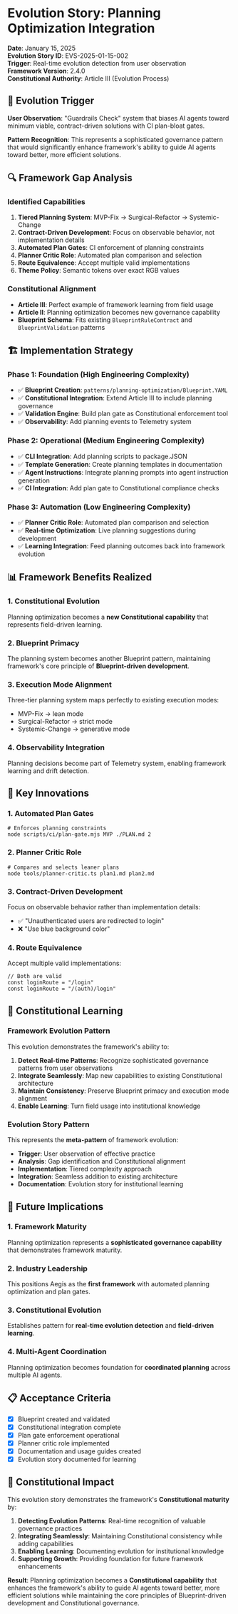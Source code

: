 <!--
@aegisBlueprint: planning-optimization
# Evolution Story: Planning Optimization Integration

@version: 1.0.0
@mode: strict
@intent: Evolution story documenting the integration of planning optimization into Constitutional framework
@context: Real-time evolution detection and framework learning from field usage patterns
-->

# Evolution Story: Planning Optimization Integration

**Date**: January 15, 2025  
**Evolution Story ID**: EVS-2025-01-15-002  
**Trigger**: Real-time evolution detection from user observation  
**Framework Version**: 2.4.0  
**Constitutional Authority**: Article III (Evolution Process)

## 🎯 **Evolution Trigger**

**User Observation**: "Guardrails Check" system that biases AI agents toward minimum viable, contract-driven solutions
with CI plan-bloat gates.

**Pattern Recognition**: This represents a sophisticated governance pattern that would significantly enhance framework's
ability to guide AI agents toward better, more efficient solutions.

## 🔍 **Framework Gap Analysis**

### **Identified Capabilities**

1. **Tiered Planning System**: MVP-Fix → Surgical-Refactor → Systemic-Change
2. **Contract-Driven Development**: Focus on observable behavior, not implementation details
3. **Automated Plan Gates**: CI enforcement of planning constraints
4. **Planner Critic Role**: Automated plan comparison and selection
5. **Route Equivalence**: Accept multiple valid implementations
6. **Theme Policy**: Semantic tokens over exact RGB values

### **Constitutional Alignment**

- **Article III**: Perfect example of framework learning from field usage
- **Article II**: Planning optimization becomes new governance capability
- **Blueprint Schema**: Fits existing `BlueprintRuleContract` and `BlueprintValidation` patterns

## 🏗️ **Implementation Strategy**

### **Phase 1: Foundation (High Engineering Complexity)**

- ✅ **Blueprint Creation**: `patterns/planning-optimization/Blueprint.YAML`
- ✅ **Constitutional Integration**: Extend Article III to include planning governance
- ✅ **Validation Engine**: Build plan gate as Constitutional enforcement tool
- ✅ **Observability**: Add planning events to Telemetry system

### **Phase 2: Operational (Medium Engineering Complexity)**

- ✅ **CLI Integration**: Add planning scripts to package.JSON
- ✅ **Template Generation**: Create planning templates in documentation
- ✅ **Agent Instructions**: Integrate planning prompts into agent instruction generation
- ✅ **CI Integration**: Add plan gate to Constitutional compliance checks

### **Phase 3: Automation (Low Engineering Complexity)**

- ✅ **Planner Critic Role**: Automated plan comparison and selection
- ✅ **Real-time Optimization**: Live planning suggestions during development
- ✅ **Learning Integration**: Feed planning outcomes back into framework evolution

## 📊 **Framework Benefits Realized**

### **1. Constitutional Evolution**

Planning optimization becomes a **new Constitutional capability** that represents field-driven learning.

### **2. Blueprint Primacy**

The planning system becomes another Blueprint pattern, maintaining framework's core principle of __Blueprint-driven
development__.

### **3. Execution Mode Alignment**

Three-tier planning system maps perfectly to existing execution modes:

- MVP-Fix → lean mode
- Surgical-Refactor → strict mode
- Systemic-Change → generative mode

### **4. Observability Integration**

Planning decisions become part of Telemetry system, enabling framework learning and drift detection.

## 🎯 **Key Innovations**

### **1. Automated Plan Gates**

```
# Enforces planning constraints
node scripts/ci/plan-gate.mjs MVP ./PLAN.md 2
```

### **2. Planner Critic Role**

```
# Compares and selects leaner plans
node tools/planner-critic.ts plan1.md plan2.md
```

### **3. Contract-Driven Development**

Focus on observable behavior rather than implementation details:

- ✅ "Unauthenticated users are redirected to login"
- ❌ "Use blue background color"

### **4. Route Equivalence**

Accept multiple valid implementations:

```
// Both are valid
const loginRoute = "/login"
const loginRoute = "/(auth)/login"
```

## 🔄 **Constitutional Learning**

### **Framework Evolution Pattern**

This evolution demonstrates the framework's ability to:

1. **Detect Real-time Patterns**: Recognize sophisticated governance patterns from user observations
2. **Integrate Seamlessly**: Map new capabilities to existing Constitutional architecture
3. **Maintain Consistency**: Preserve Blueprint primacy and execution mode alignment
4. **Enable Learning**: Turn field usage into institutional knowledge

### **Evolution Story Pattern**

This represents the **meta-pattern** of framework evolution:

- **Trigger**: User observation of effective practice
- **Analysis**: Gap identification and Constitutional alignment
- **Implementation**: Tiered complexity approach
- **Integration**: Seamless addition to existing architecture
- **Documentation**: Evolution story for institutional learning

## 🚀 **Future Implications**

### **1. Framework Maturity**

Planning optimization represents a **sophisticated governance capability** that demonstrates framework maturity.

### **2. Industry Leadership**

This positions Aegis as the **first framework** with automated planning optimization and plan gates.

### **3. Constitutional Evolution**

Establishes pattern for **real-time evolution detection** and **field-driven learning**.

### **4. Multi-Agent Coordination**

Planning optimization becomes foundation for **coordinated planning** across multiple AI agents.

## 📋 **Acceptance Criteria**

- [x] Blueprint created and validated
- [x] Constitutional integration complete
- [x] Plan gate enforcement operational
- [x] Planner critic role implemented
- [x] Documentation and usage guides created
- [x] Evolution story documented for learning

## 🎯 **Constitutional Impact**

This evolution story demonstrates the framework's **Constitutional maturity** by:

1. **Detecting Evolution Patterns**: Real-time recognition of valuable governance practices
2. **Integrating Seamlessly**: Maintaining Constitutional consistency while adding capabilities
3. **Enabling Learning**: Documenting evolution for institutional knowledge
4. **Supporting Growth**: Providing foundation for future framework enhancements

**Result**: Planning optimization becomes a **Constitutional capability** that enhances the framework's ability to guide
AI agents toward better, more efficient solutions while maintaining the core principles of Blueprint-driven development
and Constitutional governance.
